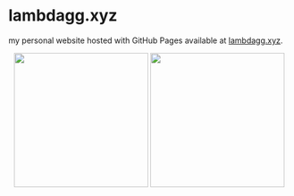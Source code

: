 # lambdagg.xyz
my personal website hosted with GitHub Pages available at [lambdagg.xyz](https://lambdagg.xyz).

<p align="center">
  <img src="https://lambdagg.xyz/assets/images/maracas.gif" height="240px">
  <img src="https://lambdagg.xyz/assets/images/clippit.gif" height="240px">
</p>
